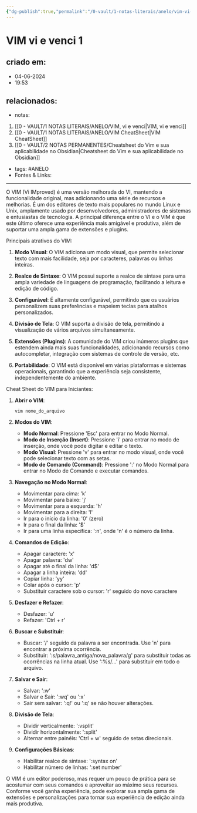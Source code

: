 ```yaml
---
{"dg-publish":true,"permalink":"/0-vault/1-notas-literais/anelo/vim-vi-e-venci-1/","tags":["ANELO"],"dgHomeLink":true,"dgShowLocalGraph":true,"dgShowFileTree":true,"dgEnableSearch":true,"noteIcon":""}
---
```


# VIM vi e venci 1

## criado em: 
- 04-06-2024
- 19:53
## relacionados:
- notas:
1. [[0 - VAULT/1 NOTAS LITERAIS/ANELO/VIM, vi e venci\|VIM, vi e venci]]
2. [[0 - VAULT/1 NOTAS LITERAIS/ANELO/VIM CheatSheet\|VIM CheatSheet]]
3. [[0 - VAULT/2 NOTAS PERMANENTES/Cheatsheet do Vim e sua aplicabilidade no Obsidian\|Cheatsheet do Vim e sua aplicabilidade no Obsidian]]
- tags: #ANELO 
- Fontes & Links: 
---
O VIM (Vi IMproved) é uma versão melhorada do VI, mantendo a funcionalidade original, mas adicionando uma série de recursos e melhorias. É um dos editores de texto mais populares no mundo Linux e Unix, amplamente usado por desenvolvedores, administradores de sistemas e entusiastas de tecnologia. A principal diferença entre o VI e o VIM é que este último oferece uma experiência mais amigável e produtiva, além de suportar uma ampla gama de extensões e plugins.

Principais atrativos do VIM:

1. **Modo Visual**: O VIM adiciona um modo visual, que permite selecionar texto com mais facilidade, seja por caracteres, palavras ou linhas inteiras.

2. **Realce de Sintaxe**: O VIM possui suporte a realce de sintaxe para uma ampla variedade de linguagens de programação, facilitando a leitura e edição de código.

3. **Configurável**: É altamente configurável, permitindo que os usuários personalizem suas preferências e mapeiem teclas para atalhos personalizados.

4. **Divisão de Tela**: O VIM suporta a divisão de tela, permitindo a visualização de vários arquivos simultaneamente.

5. **Extensões (Plugins)**: A comunidade do VIM criou inúmeros plugins que estendem ainda mais suas funcionalidades, adicionando recursos como autocompletar, integração com sistemas de controle de versão, etc.

6. **Portabilidade**: O VIM está disponível em várias plataformas e sistemas operacionais, garantindo que a experiência seja consistente, independentemente do ambiente.

Cheat Sheet do VIM para Iniciantes:

1. **Abrir o VIM**:
   ```
   vim nome_do_arquivo
   ```

2. **Modos do VIM**:
   - **Modo Normal**: Pressione 'Esc' para entrar no Modo Normal.
   - **Modo de Inserção (Insert)**: Pressione 'i' para entrar no modo de inserção, onde você pode digitar e editar o texto.
   - **Modo Visual**: Pressione 'v' para entrar no modo visual, onde você pode selecionar texto com as setas.
   - **Modo de Comando (Command)**: Pressione ':' no Modo Normal para entrar no Modo de Comando e executar comandos.

3. **Navegação no Modo Normal**:
   - Movimentar para cima: 'k'
   - Movimentar para baixo: 'j'
   - Movimentar para a esquerda: 'h'
   - Movimentar para a direita: 'l'
   - Ir para o início da linha: '0' (zero)
   - Ir para o final da linha: '$'
   - Ir para uma linha específica: ':n', onde 'n' é o número da linha.

4. **Comandos de Edição**:
   - Apagar caractere: 'x'
   - Apagar palavra: 'dw'
   - Apagar até o final da linha: 'd$'
   - Apagar a linha inteira: 'dd'
   - Copiar linha: 'yy'
   - Colar após o cursor: 'p'
   - Substituir caractere sob o cursor: 'r' seguido do novo caractere

5. **Desfazer e Refazer**:
   - Desfazer: 'u'
   - Refazer: 'Ctrl + r'

6. **Buscar e Substituir**:
   - Buscar: '/' seguido da palavra a ser encontrada. Use 'n' para encontrar a próxima ocorrência.
   - Substituir: ':s/palavra_antiga/nova_palavra/g' para substituir todas as ocorrências na linha atual. Use ':%s/...' para substituir em todo o arquivo.

7. **Salvar e Sair**:
   - Salvar: ':w'
   - Salvar e Sair: ':wq' ou ':x'
   - Sair sem salvar: ':q!' ou ':q' se não houver alterações.

8. **Divisão de Tela**:
   - Dividir verticalmente: ':vsplit'
   - Dividir horizontalmente: ':split'
   - Alternar entre painéis: 'Ctrl + w' seguido de setas direcionais.

9. **Configurações Básicas**:
   - Habilitar realce de sintaxe: ':syntax on'
   - Habilitar número de linhas: ':set number'

O VIM é um editor poderoso, mas requer um pouco de prática para se acostumar com seus comandos e aproveitar ao máximo seus recursos. Conforme você ganha experiência, pode explorar sua ampla gama de extensões e personalizações para tornar sua experiência de edição ainda mais produtiva.